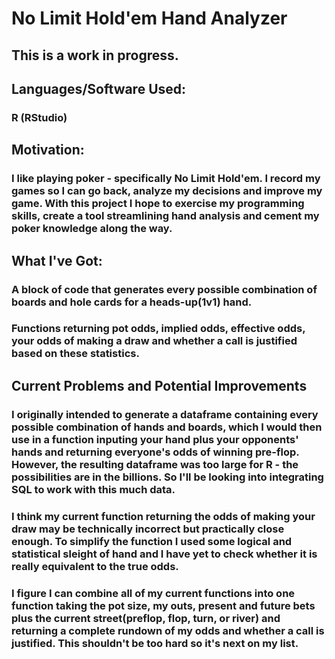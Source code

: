 # No Limit Hold'em Hand Analyzer

## This is a work in progress.

## Languages/Software Used:

### R (RStudio)

## Motivation:

### I like playing poker - specifically No Limit Hold'em. I record my games so I can go back, analyze my decisions and improve my game. With this project I hope to exercise my programming skills, create a tool streamlining hand analysis and cement my poker knowledge along the way.

## What I've Got:

### A block of code that generates every possible combination of boards and hole cards for a heads-up(1v1) hand.

### Functions returning pot odds, implied odds, effective odds, your odds of making a draw and whether a call is justified based on these statistics.

## Current Problems and Potential Improvements

### I originally intended to generate a dataframe containing every possible combination of hands and boards, which I would then use in a function inputing your hand plus your opponents' hands and returning everyone's odds of winning pre-flop. However, the resulting dataframe was too large for R - the possibilities are in the billions. So I'll be looking into integrating SQL to work with this much data.

### I think my current function returning the odds of making your draw may be technically incorrect but practically close enough. To simplify the function I used some logical and statistical sleight of hand and I have yet to check whether it is really equivalent to the true odds.

### I figure I can combine all of my current functions into one function taking the pot size, my outs, present and future bets plus the current street(preflop, flop, turn, or river) and returning a complete rundown of my odds and whether a call is justified. This shouldn't be too hard so it's next on my list.
